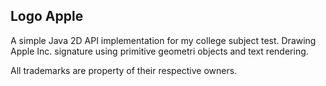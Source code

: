Logo Apple
---

A simple Java 2D API implementation for my college subject test.
Drawing Apple Inc. signature using primitive geometri objects and text rendering.


All trademarks are property of their respective owners.